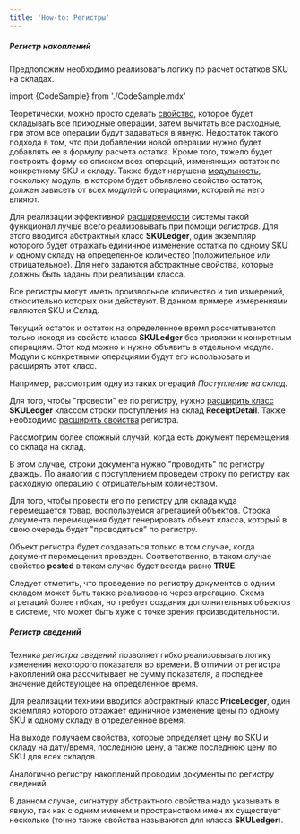 ```yaml
---
title: 'How-to: Регистры'
---
```


##### Регистр накоплений

Предположим необходимо реализовать логику по расчет остатков SKU на складах.

import {CodeSample} from './CodeSample.mdx'

<CodeSample url="https://ru-documentation.lsfusion.org/sample?file=UseCaseLedger&block=skumaster"/>

Теоретически, можно просто сделать [свойство](Properties.md), которое будет складывать все приходные операции, затем вычитать все расходные, при этом все операции будут задаваться в явную. Недостаток такого подхода в том, что при добавлении новой операции нужно будет добавлять ее в формулу расчета остатка. Кроме того, тяжело будет построить форму со списком всех операций, изменяющих остаток по конкретному SKU и складу. Также будет нарушена [модульность](Modularity.md), поскольку модуль, в котором будет объявлено свойство остаток, должен зависеть от всех модулей с операциями, который на него влияют.

Для реализации эффективной [расширяемости](Extensions.md) системы такой функционал лучше всего реализовывать при помощи *регистров*. Для этого вводится абстрактный класс **SKULedger**, один экземпляр которого будет отражать единичное изменение остатка по одному SKU и одному складу на определенное количество (положительное или отрицательное). Для него задаются абстрактные свойства, которые должны быть заданы при реализации класса.

Все регистры могут иметь произвольное количество и тип измерений, относительно которых они действуют. В данном примере измерениями являются SKU и Склад.

<CodeSample url="https://ru-documentation.lsfusion.org/sample?file=UseCaseLedger&block=skuledger"/>

Текущий остаток и остаток на определенное время рассчитываются только исходя из свойств класса **SKULedger** без привязки к конкретным операциям. Этот код можно и нужно объявить в отдельном модуле. Модули с конкретными операциями будут его использовать и расширять этот класс.

Например, рассмотрим одну из таких операций *Поступление на склад.*

<CodeSample url="https://ru-documentation.lsfusion.org/sample?file=UseCaseLedger&block=skureceipt"/>

Для того, чтобы "провести" ее по регистру, нужно [расширить класс](Class_extension.md) **SKULedger** классом строки поступления на склад **ReceiptDetail**. Также необходимо [расширить свойства](Property_extension.md) регистра.

<CodeSample url="https://ru-documentation.lsfusion.org/sample?file=UseCaseLedger&block=skureceiptimplement"/>

Рассмотрим более сложный случай, когда есть документ перемещения со склада на склад.

<CodeSample url="https://ru-documentation.lsfusion.org/sample?file=UseCaseLedger&block=skutransfer"/>

В этом случае, строки документа нужно "проводить" по регистру дважды. По аналогии с поступлением проведем строку по регистру как расходную операцию с отрицательным количеством.

<CodeSample url="https://ru-documentation.lsfusion.org/sample?file=UseCaseLedger&block=skutransferimplement"/>

Для того, чтобы провести его по регистру для склада куда перемещается товар, воспользуемся [агрегацией](Aggregations.md) объектов. Строка документа перемещения будет генерировать объект класса, который в свою очередь будет "проводиться" по регистру.

<CodeSample url="https://ru-documentation.lsfusion.org/sample?file=UseCaseLedger&block=skutransferaggregation"/>

Объект регистра будет создаваться только в том случае, когда документ перемещения проведен. Соответственно, в таком случае свойство **posted** в таком случае будет всегда равно **TRUE**.

Следует отметить, что проведение по регистру документов с одним складом может быть также реализовано через агрегацию. Схема агрегаций более гибкая, но требует создания дополнительных объектов в системе, что может быть хуже с точке зрения производительности.

##### Регистр сведений

Техника *регистра сведений* позволяет гибко реализовывать логику изменения некоторого показателя во времени. В отличии от регистра накоплений она рассчитывает не сумму показателя, а последнее значение действующее на определенное время.

Для реализации техники вводится абстрактный класс **PriceLedger**, один экземпляр которого отражает единичное изменение цены по одному SKU и одному складу в определенное время.

<CodeSample url="https://ru-documentation.lsfusion.org/sample?file=UseCaseLedger&block=priceledger"/>

На выходе получаем свойства, которые определяет цену по SKU и складу на дату/время, последнюю цену, а также последнюю цену по SKU для всех складов.

Аналогично регистру накоплений проводим документы по регистру сведений.

<CodeSample url="https://ru-documentation.lsfusion.org/sample?file=UseCaseLedger&block=pricereceiptimplement"/>

В данном случае, сигнатуру абстрактного свойства надо указывать в явную, так как с одним именем и пространством имен их существует несколько (точно также свойства называются для класса **SKULedger**).
